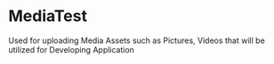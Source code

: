 # MediaTest

Used for uploading Media Assets such as Pictures, Videos that will be utilized for Developing Application 
